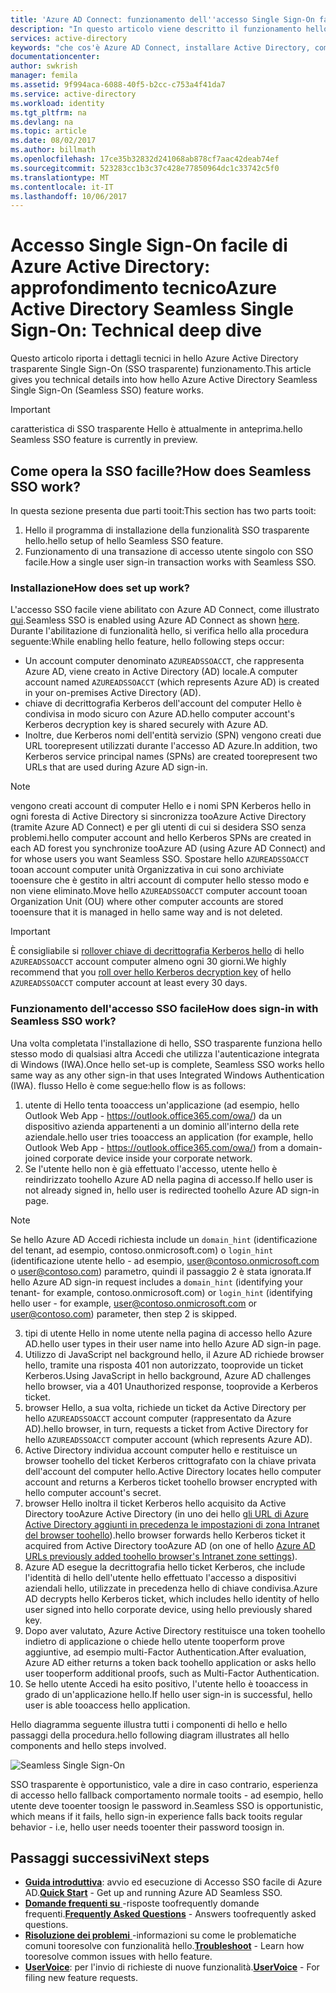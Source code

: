 ```yaml
---
title: 'Azure AD Connect: funzionamento dell''accesso Single Sign-On facile | Microsoft Docs'
description: "In questo articolo viene descritto il funzionamento hello Azure Active Directory trasparente funzionalità Single Sign-On."
services: active-directory
keywords: "che cos'è Azure AD Connect, installare Active Directory, componenti richiesti per Azure AD, SSO, Single Sign-On"
documentationcenter: 
author: swkrish
manager: femila
ms.assetid: 9f994aca-6088-40f5-b2cc-c753a4f41da7
ms.service: active-directory
ms.workload: identity
ms.tgt_pltfrm: na
ms.devlang: na
ms.topic: article
ms.date: 08/02/2017
ms.author: billmath
ms.openlocfilehash: 17ce35b32832d241068ab878cf7aac42deab74ef
ms.sourcegitcommit: 523283cc1b3c37c428e77850964dc1c33742c5f0
ms.translationtype: MT
ms.contentlocale: it-IT
ms.lasthandoff: 10/06/2017
---
```

# <a name="azure-active-directory-seamless-single-sign-on-technical-deep-dive"></a><span data-ttu-id="4c174-104">Accesso Single Sign-On facile di Azure Active Directory: approfondimento tecnico</span><span class="sxs-lookup"><span data-stu-id="4c174-104">Azure Active Directory Seamless Single Sign-On: Technical deep dive</span></span>

<span data-ttu-id="4c174-105">Questo articolo riporta i dettagli tecnici in hello Azure Active Directory trasparente Single Sign-On (SSO trasparente) funzionamento.</span><span class="sxs-lookup"><span data-stu-id="4c174-105">This article gives you technical details into how hello Azure Active Directory Seamless Single Sign-On (Seamless SSO) feature works.</span></span>

>[!IMPORTANT]
><span data-ttu-id="4c174-106">caratteristica di SSO trasparente Hello è attualmente in anteprima.</span><span class="sxs-lookup"><span data-stu-id="4c174-106">hello Seamless SSO feature is currently in preview.</span></span>

## <a name="how-does-seamless-sso-work"></a><span data-ttu-id="4c174-107">Come opera la SSO facille?</span><span class="sxs-lookup"><span data-stu-id="4c174-107">How does Seamless SSO work?</span></span>

<span data-ttu-id="4c174-108">In questa sezione presenta due parti tooit:</span><span class="sxs-lookup"><span data-stu-id="4c174-108">This section has two parts tooit:</span></span>
1. <span data-ttu-id="4c174-109">Hello il programma di installazione della funzionalità SSO trasparente hello.</span><span class="sxs-lookup"><span data-stu-id="4c174-109">hello setup of hello Seamless SSO feature.</span></span>
2. <span data-ttu-id="4c174-110">Funzionamento di una transazione di accesso utente singolo con SSO facile.</span><span class="sxs-lookup"><span data-stu-id="4c174-110">How a single user sign-in transaction works with Seamless SSO.</span></span>

### <a name="how-does-set-up-work"></a><span data-ttu-id="4c174-111">Installazione</span><span class="sxs-lookup"><span data-stu-id="4c174-111">How does set up work?</span></span>

<span data-ttu-id="4c174-112">L'accesso SSO facile viene abilitato con Azure AD Connect, come illustrato [qui](active-directory-aadconnect-sso-quick-start.md).</span><span class="sxs-lookup"><span data-stu-id="4c174-112">Seamless SSO is enabled using Azure AD Connect as shown [here](active-directory-aadconnect-sso-quick-start.md).</span></span> <span data-ttu-id="4c174-113">Durante l'abilitazione di funzionalità hello, si verifica hello alla procedura seguente:</span><span class="sxs-lookup"><span data-stu-id="4c174-113">While enabling hello feature, hello following steps occur:</span></span>
- <span data-ttu-id="4c174-114">Un account computer denominato `AZUREADSSOACCT`, che rappresenta Azure AD, viene creato in Active Directory (AD) locale.</span><span class="sxs-lookup"><span data-stu-id="4c174-114">A computer account named `AZUREADSSOACCT` (which represents Azure AD) is created in your on-premises Active Directory (AD).</span></span>
- <span data-ttu-id="4c174-115">chiave di decrittografia Kerberos dell'account del computer Hello è condivisa in modo sicuro con Azure AD.</span><span class="sxs-lookup"><span data-stu-id="4c174-115">hello computer account's Kerberos decryption key is shared securely with Azure AD.</span></span>
- <span data-ttu-id="4c174-116">Inoltre, due Kerberos nomi dell'entità servizio (SPN) vengono creati due URL toorepresent utilizzati durante l'accesso AD Azure.</span><span class="sxs-lookup"><span data-stu-id="4c174-116">In addition, two Kerberos service principal names (SPNs) are created toorepresent two URLs that are used during Azure AD sign-in.</span></span>

>[!NOTE]
> <span data-ttu-id="4c174-117">vengono creati account di computer Hello e i nomi SPN Kerberos hello in ogni foresta di Active Directory si sincronizza tooAzure Active Directory (tramite Azure AD Connect) e per gli utenti di cui si desidera SSO senza problemi.</span><span class="sxs-lookup"><span data-stu-id="4c174-117">hello computer account and hello Kerberos SPNs are created in each AD forest you synchronize tooAzure AD (using Azure AD Connect) and for whose users you want Seamless SSO.</span></span> <span data-ttu-id="4c174-118">Spostare hello `AZUREADSSOACCT` tooan account computer unità Organizzativa in cui sono archiviate tooensure che è gestito in altri account di computer hello stesso modo e non viene eliminato.</span><span class="sxs-lookup"><span data-stu-id="4c174-118">Move hello `AZUREADSSOACCT` computer account tooan Organization Unit (OU) where other computer accounts are stored tooensure that it is managed in hello same way and is not deleted.</span></span>

>[!IMPORTANT]
><span data-ttu-id="4c174-119">È consigliabile si [rollover chiave di decrittografia Kerberos hello](active-directory-aadconnect-sso-faq.md#how-can-i-roll-over-the-kerberos-decryption-key-of-the-azureadssoacct-computer-account) di hello `AZUREADSSOACCT` account computer almeno ogni 30 giorni.</span><span class="sxs-lookup"><span data-stu-id="4c174-119">We highly recommend that you [roll over hello Kerberos decryption key](active-directory-aadconnect-sso-faq.md#how-can-i-roll-over-the-kerberos-decryption-key-of-the-azureadssoacct-computer-account) of hello `AZUREADSSOACCT` computer account at least every 30 days.</span></span>

### <a name="how-does-sign-in-with-seamless-sso-work"></a><span data-ttu-id="4c174-120">Funzionamento dell'accesso SSO facile</span><span class="sxs-lookup"><span data-stu-id="4c174-120">How does sign-in with Seamless SSO work?</span></span>

<span data-ttu-id="4c174-121">Una volta completata l'installazione di hello, SSO trasparente funziona hello stesso modo di qualsiasi altra Accedi che utilizza l'autenticazione integrata di Windows (IWA).</span><span class="sxs-lookup"><span data-stu-id="4c174-121">Once hello set-up is complete, Seamless SSO works hello same way as any other sign-in that uses Integrated Windows Authentication (IWA).</span></span> <span data-ttu-id="4c174-122">flusso Hello è come segue:</span><span class="sxs-lookup"><span data-stu-id="4c174-122">hello flow is as follows:</span></span>

1. <span data-ttu-id="4c174-123">utente di Hello tenta tooaccess un'applicazione (ad esempio, hello Outlook Web App - https://outlook.office365.com/owa/) da un dispositivo azienda appartenenti a un dominio all'interno della rete aziendale.</span><span class="sxs-lookup"><span data-stu-id="4c174-123">hello user tries tooaccess an application (for example, hello Outlook Web App - https://outlook.office365.com/owa/) from a domain-joined corporate device inside your corporate network.</span></span>
2. <span data-ttu-id="4c174-124">Se l'utente hello non è già effettuato l'accesso, utente hello è reindirizzato toohello Azure AD nella pagina di accesso.</span><span class="sxs-lookup"><span data-stu-id="4c174-124">If hello user is not already signed in, hello user is redirected toohello Azure AD sign-in page.</span></span>

  >[!NOTE]
  ><span data-ttu-id="4c174-125">Se hello Azure AD Accedi richiesta include un `domain_hint` (identificazione del tenant, ad esempio, contoso.onmicrosoft.com) o `login_hint` (identificazione utente hello - ad esempio, user@contoso.onmicrosoft.com o user@contoso.com) parametro, quindi il passaggio 2 è stata ignorata.</span><span class="sxs-lookup"><span data-stu-id="4c174-125">If hello Azure AD sign-in request includes a `domain_hint` (identifying your tenant- for example, contoso.onmicrosoft.com) or `login_hint` (identifying hello user - for example, user@contoso.onmicrosoft.com or user@contoso.com) parameter, then step 2 is skipped.</span></span>

3. <span data-ttu-id="4c174-126">tipi di utente Hello in nome utente nella pagina di accesso hello Azure AD.</span><span class="sxs-lookup"><span data-stu-id="4c174-126">hello user types in their user name into hello Azure AD sign-in page.</span></span>
4. <span data-ttu-id="4c174-127">Utilizzo di JavaScript nel background hello, il Azure AD richiede browser hello, tramite una risposta 401 non autorizzato, tooprovide un ticket Kerberos.</span><span class="sxs-lookup"><span data-stu-id="4c174-127">Using JavaScript in hello background, Azure AD challenges hello browser, via a 401 Unauthorized response, tooprovide a Kerberos ticket.</span></span>
5. <span data-ttu-id="4c174-128">browser Hello, a sua volta, richiede un ticket da Active Directory per hello `AZUREADSSOACCT` account computer (rappresentato da Azure AD).</span><span class="sxs-lookup"><span data-stu-id="4c174-128">hello browser, in turn, requests a ticket from Active Directory for hello `AZUREADSSOACCT` computer account (which represents Azure AD).</span></span>
6. <span data-ttu-id="4c174-129">Active Directory individua account computer hello e restituisce un browser toohello del ticket Kerberos crittografato con la chiave privata dell'account del computer hello.</span><span class="sxs-lookup"><span data-stu-id="4c174-129">Active Directory locates hello computer account and returns a Kerberos ticket toohello browser encrypted with hello computer account's secret.</span></span>
7. <span data-ttu-id="4c174-130">browser Hello inoltra il ticket Kerberos hello acquisito da Active Directory tooAzure Active Directory (in uno dei hello [gli URL di Azure Active Directory aggiunti in precedenza le impostazioni di zona Intranet del browser toohello](active-directory-aadconnect-sso-quick-start.md#step-3-roll-out-the-feature)).</span><span class="sxs-lookup"><span data-stu-id="4c174-130">hello browser forwards hello Kerberos ticket it acquired from Active Directory tooAzure AD (on one of hello [Azure AD URLs previously added toohello browser's Intranet zone settings](active-directory-aadconnect-sso-quick-start.md#step-3-roll-out-the-feature)).</span></span>
8. <span data-ttu-id="4c174-131">Azure AD esegue la decrittografia hello ticket Kerberos, che include l'identità di hello dell'utente hello effettuato l'accesso a dispositivi aziendali hello, utilizzate in precedenza hello di chiave condivisa.</span><span class="sxs-lookup"><span data-stu-id="4c174-131">Azure AD decrypts hello Kerberos ticket, which includes hello identity of hello user signed into hello corporate device, using hello previously shared key.</span></span>
9. <span data-ttu-id="4c174-132">Dopo aver valutato, Azure Active Directory restituisce una token toohello indietro di applicazione o chiede hello utente tooperform prove aggiuntive, ad esempio multi-Factor Authentication.</span><span class="sxs-lookup"><span data-stu-id="4c174-132">After evaluation, Azure AD either returns a token back toohello application or asks hello user tooperform additional proofs, such as Multi-Factor Authentication.</span></span>
10. <span data-ttu-id="4c174-133">Se hello utente Accedi ha esito positivo, l'utente hello è tooaccess in grado di un'applicazione hello.</span><span class="sxs-lookup"><span data-stu-id="4c174-133">If hello user sign-in is successful, hello user is able tooaccess hello application.</span></span>

<span data-ttu-id="4c174-134">Hello diagramma seguente illustra tutti i componenti di hello e hello passaggi della procedura.</span><span class="sxs-lookup"><span data-stu-id="4c174-134">hello following diagram illustrates all hello components and hello steps involved.</span></span>

![Seamless Single Sign-On](./media/active-directory-aadconnect-sso/sso2.png)

<span data-ttu-id="4c174-136">SSO trasparente è opportunistico, vale a dire in caso contrario, esperienza di accesso hello fallback comportamento normale tooits - ad esempio, hello utente deve tooenter toosign le password in.</span><span class="sxs-lookup"><span data-stu-id="4c174-136">Seamless SSO is opportunistic, which means if it fails, hello sign-in experience falls back tooits regular behavior - i.e, hello user needs tooenter their password toosign in.</span></span>

## <a name="next-steps"></a><span data-ttu-id="4c174-137">Passaggi successivi</span><span class="sxs-lookup"><span data-stu-id="4c174-137">Next steps</span></span>

- <span data-ttu-id="4c174-138">[**Guida introduttiva**](active-directory-aadconnect-sso-quick-start.md): avvio ed esecuzione di Accesso SSO facile di Azure AD.</span><span class="sxs-lookup"><span data-stu-id="4c174-138">[**Quick Start**](active-directory-aadconnect-sso-quick-start.md) - Get up and running Azure AD Seamless SSO.</span></span>
- <span data-ttu-id="4c174-139">[**Domande frequenti su** ](active-directory-aadconnect-sso-faq.md) -risposte toofrequently domande frequenti.</span><span class="sxs-lookup"><span data-stu-id="4c174-139">[**Frequently Asked Questions**](active-directory-aadconnect-sso-faq.md) - Answers toofrequently asked questions.</span></span>
- <span data-ttu-id="4c174-140">[**Risoluzione dei problemi** ](active-directory-aadconnect-troubleshoot-sso.md) -informazioni su come le problematiche comuni tooresolve con funzionalità hello.</span><span class="sxs-lookup"><span data-stu-id="4c174-140">[**Troubleshoot**](active-directory-aadconnect-troubleshoot-sso.md) - Learn how tooresolve common issues with hello feature.</span></span>
- <span data-ttu-id="4c174-141">[**UserVoice**](https://feedback.azure.com/forums/169401-azure-active-directory/category/160611-directory-synchronization-aad-connect): per l'invio di richieste di nuove funzionalità.</span><span class="sxs-lookup"><span data-stu-id="4c174-141">[**UserVoice**](https://feedback.azure.com/forums/169401-azure-active-directory/category/160611-directory-synchronization-aad-connect) - For filing new feature requests.</span></span>
